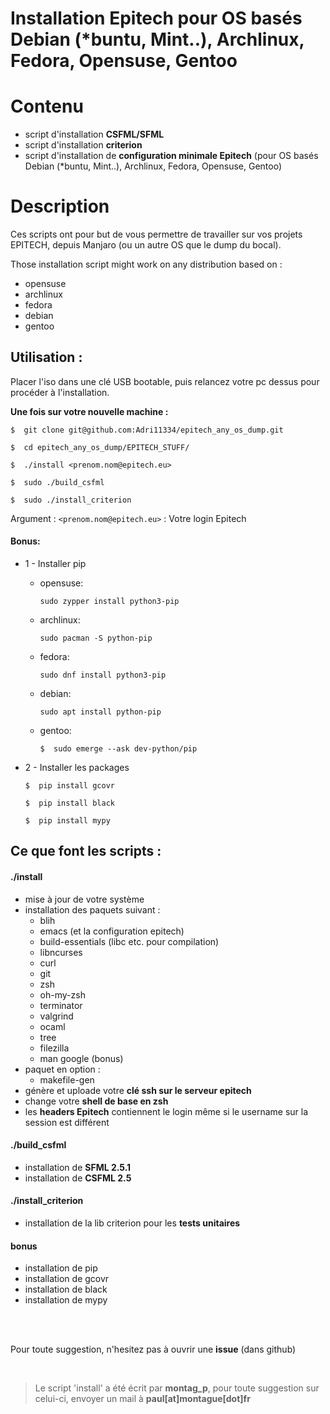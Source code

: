 # Installation Epitech pour OS basés Debian (*buntu, Mint..), Archlinux, Fedora, Opensuse, Gentoo

# Contenu
- script d'installation **CSFML/SFML**
- script d'installation **criterion**
- script d'installation de **configuration minimale Epitech** (pour OS basés Debian (*buntu, Mint..), Archlinux, Fedora, Opensuse, Gentoo)

# Description

Ces scripts ont pour but de vous permettre de travailler sur vos projets EPITECH, depuis Manjaro (ou un autre OS que le dump du bocal).

Those installation script might work on any distribution based on :
- opensuse
- archlinux
- fedora
- debian
- gentoo

## Utilisation :

Placer l'iso dans une clé USB bootable, puis relancez votre pc dessus pour procéder à l'installation.

**Une fois sur votre nouvelle machine :**

```shell
$  git clone git@github.com:Adri11334/epitech_any_os_dump.git

$  cd epitech_any_os_dump/EPITECH_STUFF/

$  ./install <prenom.nom@epitech.eu>

$  sudo ./build_csfml

$  sudo ./install_criterion
```
Argument :
`<prenom.nom@epitech.eu>` : Votre login Epitech
<br>

#### Bonus:

* 1 - Installer pip
    * opensuse:
        ```shell
        sudo zypper install python3-pip
        ```
    * archlinux:
        ```shell
        sudo pacman -S python-pip
        ```
    * fedora:
        ```shell
        sudo dnf install python3-pip
        ```
    * debian:
        ```shell
        sudo apt install python-pip
        ```
    * gentoo:
        ```shell
        $  sudo emerge --ask dev-python/pip
        ```

* 2 - Installer les packages
    ```shell
    $  pip install gcovr

    $  pip install black

    $  pip install mypy
    ```



## Ce que font les scripts :

#### ./install
* mise à jour de votre système
* installation des paquets suivant :
    - blih
    - emacs (et la configuration epitech)
    - build-essentials (libc etc. pour compilation)
    - libncurses
    - curl
    - git
    - zsh
    - oh-my-zsh
    - terminator
    - valgrind
    - ocaml
    - tree
    - filezilla
    - man google (bonus)
* paquet en option :
    - makefile-gen
* génère et uploade votre **clé ssh sur le serveur epitech**
* change votre **shell de base en zsh**
* les **headers Epitech** contiennent le login même si le username sur la session est différent

#### ./build_csfml
* installation de **SFML 2.5.1**
* installation de **CSFML 2.5**

#### ./install_criterion
* installation de la lib criterion pour les **tests unitaires**

#### bonus
* installation de pip
* installation de gcovr
* installation de black
* installation de mypy

<br>
<br>

Pour toute suggestion, n'hesitez pas à ouvrir une **issue** (dans github)

<br>

> Le script 'install' a été écrit par **montag_p**, pour toute suggestion sur celui-ci, envoyer un mail à **paul[at]montague[dot]fr**

